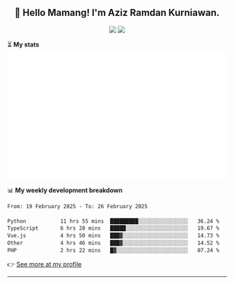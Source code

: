 <h2 align="center">👋 Hello Mamang! I'm Aziz Ramdan Kurniawan.</h2>  
<p align="center">
  <img src="https://komarev.com/ghpvc/?username=azizramdan">
  <img src="https://wakatime.com/badge/user/90056fa0-4c31-4eca-954e-2a3ac05896f9.svg">
</p>
    
⏳ **My stats**  
![](https://raw.githubusercontent.com/azizramdan/github-stats/master/generated/overview.svg#gh-dark-mode-only)

📊 **My weekly development breakdown**
<!--START_SECTION:waka-->

```txt
From: 19 February 2025 - To: 26 February 2025

Python           11 hrs 55 mins  █████████░░░░░░░░░░░░░░░░   36.24 %
TypeScript       6 hrs 28 mins   █████░░░░░░░░░░░░░░░░░░░░   19.67 %
Vue.js           4 hrs 50 mins   ███▓░░░░░░░░░░░░░░░░░░░░░   14.73 %
Other            4 hrs 46 mins   ███▓░░░░░░░░░░░░░░░░░░░░░   14.52 %
PHP              2 hrs 22 mins   █▓░░░░░░░░░░░░░░░░░░░░░░░   07.24 %
```

<!--END_SECTION:waka-->
👉 [See more at my profile](https://wakatime.com/@azizramdan)
***
